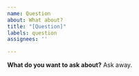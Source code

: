 ```yaml
---
name: Question
about: What about?
title: "[Question]"
labels: question
assignees: ''

---
```


**What do you want to ask about?**
Ask away.
